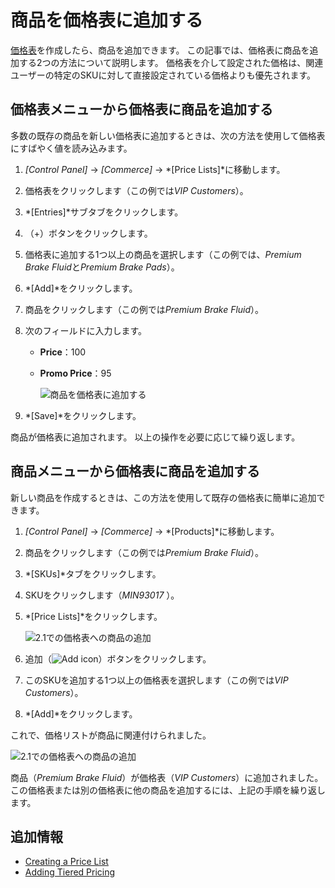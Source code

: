 # 商品を価格表に追加する

[価格表](./creating-a-price-list.md)を作成したら、商品を追加できます。 この記事では、価格表に商品を追加する2つの方法について説明します。 価格表を介して設定された価格は、関連ユーザーの特定のSKUに対して直接設定されている価格よりも優先されます。

## 価格表メニューから価格表に商品を追加する

多数の既存の商品を新しい価格表に追加するときは、次の方法を使用して価格表にすばやく値を読み込みます。

1.  *[Control Panel]* → *[Commerce]* → *[Price Lists]*に移動します。

2.  価格表をクリックします（この例では*VIP Customers*）。

3.  *[Entries]*サブタブをクリックします。

4.  （+）ボタンをクリックします。

5.  価格表に追加する1つ以上の商品を選択します（この例では、*Premium Brake Fluid*と*Premium Brake Pads*）。

6.  *[Add]*をクリックします。

7.  商品をクリックします（この例では*Premium Brake Fluid*）。

8.  次のフィールドに入力します。

      - **Price**：100

      - **Promo Price**：95

        ![商品を価格表に追加する](./adding-products-to-a-price-list/images/01.png)

9.  *[Save]*をクリックします。

商品が価格表に追加されます。 以上の操作を必要に応じて繰り返します。

## 商品メニューから価格表に商品を追加する

新しい商品を作成するときは、この方法を使用して既存の価格表に簡単に追加できます。

1.  *[Control Panel]* → *[Commerce]* → *[Products]*に移動します。

2.  商品をクリックします（この例では*Premium Brake Fluid*）。

3.  *[SKUs]*タブをクリックします。

4.  SKUをクリックします（*MIN93017* ）。

5.  *[Price Lists]*をクリックします。

    ![2.1での価格表への商品の追加](./adding-products-to-a-price-list/images/02.png)

6.  追加（![Add icon](../../images/icon-add.png)）ボタンをクリックします。

7.  このSKUを追加する1つ以上の価格表を選択します（この例では*VIP Customers*）。

8.  *[Add]*をクリックします。

これで、価格リストが商品に関連付けられました。

![2.1での価格表への商品の追加](./adding-products-to-a-price-list/images/03.png)

商品（*Premium Brake Fluid*）が価格表（*VIP Customers*）に追加されました。 この価格表または別の価格表に他の商品を追加するには、上記の手順を繰り返します。

## 追加情報

  - [Creating a Price List](./creating-a-price-list.md)
  - [Adding Tiered Pricing](./adding-tiered-pricing.md)
